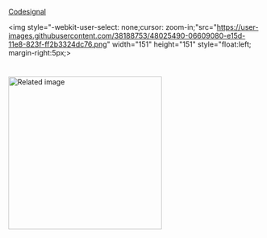
<a href="https://codesignal.com/">Codesignal</a>

 <img style="-webkit-user-select: none;cursor: zoom-in;"src="https://user-images.githubusercontent.com/38188753/48025490-06609080-e15d-11e8-823f-ff2b3324dc76.png" width="151" height="151" style="float:left; margin-right:5px;>
  
 <img class="irc_mi" src="https://alternative.me/icons/codefights.jpg" alt="Related image" onload="typeof google==='object'&amp;&amp;google.aft&amp;&amp;google.aft(this)" width="304" height="304" style="margin-top: 25px;">



